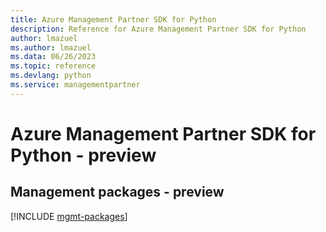 ```yaml
---
title: Azure Management Partner SDK for Python
description: Reference for Azure Management Partner SDK for Python
author: lmazuel
ms.author: lmazuel
ms.data: 06/26/2023
ms.topic: reference
ms.devlang: python
ms.service: managementpartner
---
```

# Azure Management Partner SDK for Python - preview

## Management packages - preview
[!INCLUDE [mgmt-packages](management-partner-mgmt-index.md)]